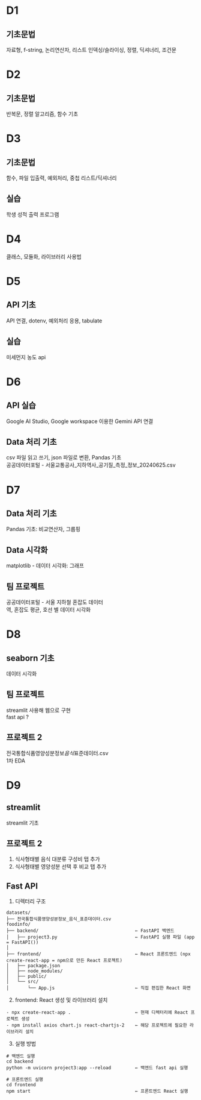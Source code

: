 # D1

## 기초문법

자료형, f-string, 논리연산자, 리스트 인덱싱/슬라이싱, 정렬, 딕셔너리, 조건문

# D2

## 기초문법

반복문, 정렬 알고리즘, 함수 기초

# D3

## 기초문법

함수, 파일 입출력, 예외처리, 중첩 리스트/딕셔너리

## 실습

학생 성적 출력 프로그램

# D4

클래스, 모듈화, 라이브러리 사용법

# D5

## API 기초

API 연결, dotenv, 예외처리 응용, tabulate

## 실습

미세먼지 농도 api

# D6

## API 실습

Google AI Studio, Google workspace 이용한 Gemini API 연결

## Data 처리 기초

csv 파일 읽고 쓰기, json 파일로 변환, Pandas 기초<br>
공공데이터포털 - 서울교통공사\_지하역사\_공기질\_측정\_정보\_20240625.csv

# D7

## Data 처리 기초

Pandas 기초: 비교연산자, 그룹핑

## Data 시각화

matplotlib - 데이터 시각화: 그래프

## 팀 프로젝트

공공데이터포털 - 서울 지하철 혼잡도 데이터<br>
역, 혼잡도 평균, 호선 별 데이터 시각화

# D8

## seaborn 기초

데이터 시각화

## 팀 프로젝트

streamlit 사용해 웹으로 구현<br>
fast api ?

## 프로젝트 2

전국통합식품영양성분정보*음식*표준데이터.csv<br>
1차 EDA

# D9

## streamlit

streamlit 기초

## 프로젝트 2

1. 식사형태별 음식 대분류 구성비 탭 추가<br>
2. 식사형태별 영양성분 선택 후 비교 탭 추가

## Fast API

1. 디렉터리 구조

```
datasets/
├── 전국통합식품영양성분정보_음식_표준데이터.csv
foodinfo/
├── backend/                                    ← FastAPI 백엔드
│   ├── project3.py                             ← FastAPI 실행 파일 (app = FastAPI())
│
├── frontend/                                   ← React 프론트엔드 (npx create-react-app = npm으로 만든 React 프로젝트)
│   ├── package.json
│   ├── node_modules/
│   ├── public/
│   └── src/
│       └── App.js                              ← 직접 편집한 React 화면
```

2. frontend: React 생성 및 라이브러리 설치

```
- npx create-react-app .                        ← 현재 디렉터리에 React 프로젝트 생성
- npm install axios chart.js react-chartjs-2    ← 해당 프로젝트에 필요한 라이브러리 설치
```

3. 실행 방법

```
# 백엔드 실행
cd backend
python -m uvicorn project3:app --reload         ← 백엔드 fast api 실행

# 프론트엔드 실행
cd frontend
npm start                                       ← 프론트엔드 React 실행

```
